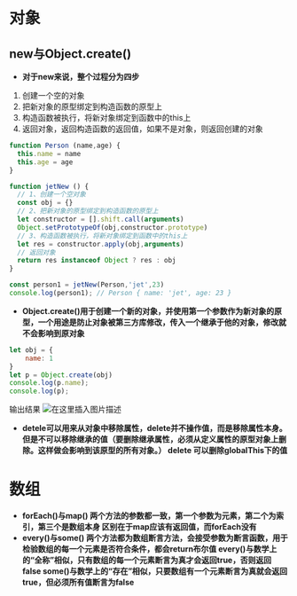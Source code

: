 # 对象
## new与Object.create()

 - **对于new来说，整个过程分为四步**
 1. 创建一个空的对象
 2. 把新对象的原型绑定到构造函数的原型上
 3. 构造函数被执行，将新对象绑定到函数中的this上
 4. 返回对象，返回构造函数的返回值，如果不是对象，则返回创建的对象

```javascript
function Person (name,age) {
  this.name = name
  this.age = age
}

function jetNew () {
  // 1、创建一个空对象
  const obj = {}
  // 2、把新对象的原型绑定到构造函数的原型上
  let constructor = [].shift.call(arguments)
  Object.setPrototypeOf(obj,constructor.prototype)
  // 3、构造函数被执行，将新对象绑定到函数中的this上
  let res = constructor.apply(obj,arguments)
  // 返回对象
  return res instanceof Object ? res : obj
}

const person1 = jetNew(Person,'jet',23)
console.log(person1); // Person { name: 'jet', age: 23 }
```
 - **Object.create()用于创建一个新的对象，并使用第一个参数作为新对象的原型，一个用途是防止对象被第三方库修改，传入一个继承于他的对象，修改就不会影响到原对象**

```javascript
let obj = {
	name: 1
}
let p = Object.create(obj)
console.log(p.name);
console.log(p);
```
输出结果
![在这里插入图片描述](https://img-blog.csdnimg.cn/1d2b39be443343639150dbac6e192661.png)
 - **detele可以用来从对象中移除属性，delete并不操作值，而是移除属性本身。
 但是不可以移除继承的值（要删除继承属性，必须从定义属性的原型对象上删除。这样做会影响到该原型的所有对象。）
 delete 可以删除globalThis下的值**
# 数组
 - **forEach()与map()
 两个方法的参数都一致，第一个参数为元素，第二个为索引，第三个是数组本身
 区别在于map应该有返回值，而forEach没有**
  - **every()与some()
两个方法都为数组断言方法，会接受参数为断言函数，用于检验数组的每一个元素是否符合条件，都会return布尔值
 every()与数学上的“全称”相似，只有数组的每一个元素断言为真才会返回true，否则返回false
 some()与数学上的“存在”相似，只要数组有一个元素断言为真就会返回true，但必须所有值断言为false**
